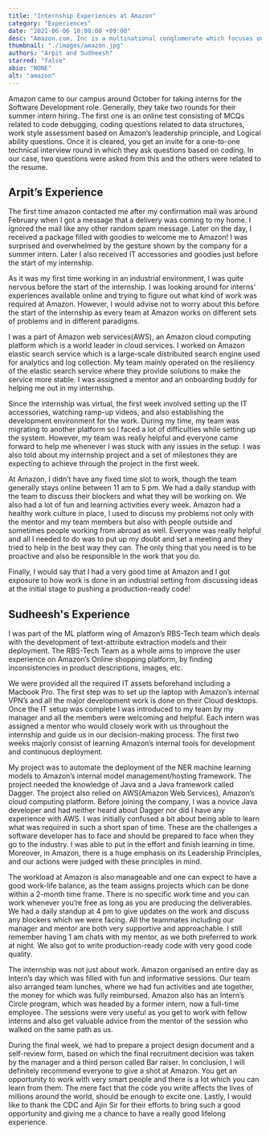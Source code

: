 ```yaml
---
title: "Internship Experiences at Amazon"
category: "Experiences"
date: "2021-06-06 10:00:00 +09:00"
desc: "Amazon.com, Inc is a multinational conglomerate which focuses on e-commerce, cloud computing, digital streaming, and artificial intelligence. Join Arpit and Sudheesh as they share their internship experiences at Amazon!"
thumbnail: "./images/amazon.jpg"
authors: "Arpit and Sudheesh"
starred: "false"
abio: "NONE"
alt: "amazon"
---
```

Amazon came to our campus around October for taking interns for the Software Development role. Generally, they take two rounds for their summer intern hiring. The first one is an online test consisting of MCQs related to code debugging, coding questions related to data structures, work style assessment based on Amazon’s leadership principle, and Logical ability questions. Once it is cleared, you get an invite for a one-to-one technical interview round in which they ask questions based on coding. In our case, two questions were asked from this and the others were related to the resume.


Arpit’s Experience
---
The first time amazon contacted me after my confirmation mail was around February when I got a message that a delivery was coming to my home. I ignored the mail like any other random spam message. Later on the day, I received a package filled with goodies to welcome me to Amazon! I was surprised and overwhelmed by the gesture shown by the company for a summer intern. Later I also received IT accessories and goodies just before the start of my internship.

As it was my first time working in an industrial environment, I was quite nervous before the start of the internship. I was looking around for interns' experiences available online and trying to figure out what kind of work was required at Amazon. However, I would advise not to worry about this before the start of the internship as every team at Amazon works on different sets of problems and in different paradigms.

I was a part of Amazon web services(AWS), an Amazon cloud computing platform which is a world leader in cloud services. I worked on Amazon elastic search service which is a large-scale distributed search engine used for analytics and log collection. My team mainly operated on the resiliency of the elastic search service where they provide solutions to make the service more stable. I was assigned a mentor and an onboarding buddy for helping me out in my internship.

Since the internship was virtual, the first week involved setting up the IT accessories, watching ramp-up videos, and also establishing the development environment for the work. During my time, my team was migrating to another platform so I faced a lot of difficulties while setting up the system. However, my team was really helpful and everyone came forward to help me whenever I was stuck with any issues in the setup. I was also told about my internship project and a set of milestones they are expecting to achieve through the project in the first week.


At Amazon, I didn’t have any fixed time slot to work, though the team generally stays online between 11 am to 5 pm. We had a daily standup with the team to discuss their blockers and what they will be working on. We also had a lot of fun and learning activities every week. Amazon had a healthy work culture in place, I used to discuss my problems not only with the mentor and my team members but also with people outside and sometimes people working from abroad as well. Everyone was really helpful and all I needed to do was to put up my doubt and set a meeting and they tried to help in the best way they can. The only thing that you need is to be proactive and also be responsible in the work that you do.

Finally, I would say that I had a very good time at Amazon and I got exposure to how work is done in an industrial setting from discussing ideas at the initial stage to pushing a production-ready code!



Sudheesh's Experience
---
I was part of the ML platform wing of Amazon’s RBS-Tech team which deals with the development of text-attribute extraction models and their deployment. The RBS-Tech Team as a whole aims to improve the user experience on Amazon’s Online shopping platform, by finding inconsistencies in product descriptions, images, etc.

We were provided all the required IT assets beforehand including a Macbook Pro. The first step was to set up the laptop with Amazon’s internal VPN’s and all the major development work is done on their Cloud desktops. Once the IT setup was complete I was introduced to my team by my manager and all the members were welcoming and helpful. Each intern was assigned a mentor who would closely work with us throughout the internship and guide us in our decision-making process. The first two weeks majorly consist of learning Amazon’s internal tools for development and continuous deployment.

My project was to automate the deployment of the NER machine learning models to Amazon’s internal model management/hosting framework. The project needed the knowledge of Java and a Java framework called Dagger. The project also relied on AWS(Amazon Web Services), Amazon’s cloud computing platform. Before joining the company, I was a novice Java developer and had neither heard about Dagger nor did I have any experience with AWS. I was initially confused a bit about being able to learn what was required in such a short span of time. These are the challenges a software developer has to face and should be prepared to face when they go to the industry. I was able to put in the effort and finish learning in time. Moreover, in Amazon, there is a huge emphasis on its Leadership Principles, and our actions were judged with these principles in mind.

The workload at Amazon is also manageable and one can expect to have a good work-life balance, as the team assigns projects which can be done within a 2-month time frame. There is no specific work time and you can work whenever you’re free as long as you are producing the deliverables. We had a daily standup at 4 pm to give updates on the work and discuss any blockers which we were facing. All the teammates including our manager and mentor are both very supportive and approachable. I still remember having 1 am chats with my mentor, as we both preferred to work at night. We also got to write production-ready code with very good code quality.

The internship was not just about work. Amazon organised an entire day as Intern’s day which was filled with fun and informative sessions. Our team also arranged team lunches, where we had fun activities and ate together, the money for which was fully reimbursed. Amazon also has an Intern’s Circle program, which was headed by a former intern, now a full-time employee. The sessions were very useful as you get to work with fellow interns and also get valuable advice from the mentor of the session who walked on the same path as us.

During the final week, we had to prepare a project design document and a self-review form, based on which the final recruitment decision was taken by the manager and a third person called Bar raiser. In conclusion, I will definitely recommend everyone to give a shot at Amazon. You get an opportunity to work with very smart people and there is a lot which you can learn from them. The mere fact that the code you write affects the lives of millions around the world, should be enough to excite one. Lastly, I would like to thank the CDC and Ajin Sir for their efforts to bring such a good opportunity and giving me a chance to have a really good lifelong experience.
